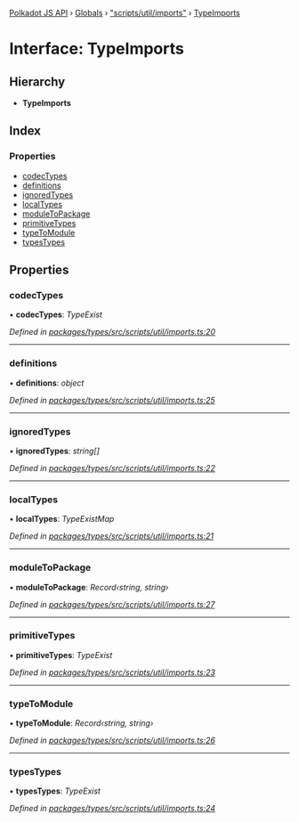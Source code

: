 [Polkadot JS API](../README.md) › [Globals](../globals.md) › ["scripts/util/imports"](../modules/_scripts_util_imports_.md) › [TypeImports](_scripts_util_imports_.typeimports.md)

# Interface: TypeImports

## Hierarchy

* **TypeImports**

## Index

### Properties

* [codecTypes](_scripts_util_imports_.typeimports.md#codectypes)
* [definitions](_scripts_util_imports_.typeimports.md#definitions)
* [ignoredTypes](_scripts_util_imports_.typeimports.md#ignoredtypes)
* [localTypes](_scripts_util_imports_.typeimports.md#localtypes)
* [moduleToPackage](_scripts_util_imports_.typeimports.md#moduletopackage)
* [primitiveTypes](_scripts_util_imports_.typeimports.md#primitivetypes)
* [typeToModule](_scripts_util_imports_.typeimports.md#typetomodule)
* [typesTypes](_scripts_util_imports_.typeimports.md#typestypes)

## Properties

###  codecTypes

• **codecTypes**: *TypeExist*

*Defined in [packages/types/src/scripts/util/imports.ts:20](https://github.com/polkadot-js/api/blob/921e55a82e/packages/types/src/scripts/util/imports.ts#L20)*

___

###  definitions

• **definitions**: *object*

*Defined in [packages/types/src/scripts/util/imports.ts:25](https://github.com/polkadot-js/api/blob/921e55a82e/packages/types/src/scripts/util/imports.ts#L25)*

___

###  ignoredTypes

• **ignoredTypes**: *string[]*

*Defined in [packages/types/src/scripts/util/imports.ts:22](https://github.com/polkadot-js/api/blob/921e55a82e/packages/types/src/scripts/util/imports.ts#L22)*

___

###  localTypes

• **localTypes**: *TypeExistMap*

*Defined in [packages/types/src/scripts/util/imports.ts:21](https://github.com/polkadot-js/api/blob/921e55a82e/packages/types/src/scripts/util/imports.ts#L21)*

___

###  moduleToPackage

• **moduleToPackage**: *Record‹string, string›*

*Defined in [packages/types/src/scripts/util/imports.ts:27](https://github.com/polkadot-js/api/blob/921e55a82e/packages/types/src/scripts/util/imports.ts#L27)*

___

###  primitiveTypes

• **primitiveTypes**: *TypeExist*

*Defined in [packages/types/src/scripts/util/imports.ts:23](https://github.com/polkadot-js/api/blob/921e55a82e/packages/types/src/scripts/util/imports.ts#L23)*

___

###  typeToModule

• **typeToModule**: *Record‹string, string›*

*Defined in [packages/types/src/scripts/util/imports.ts:26](https://github.com/polkadot-js/api/blob/921e55a82e/packages/types/src/scripts/util/imports.ts#L26)*

___

###  typesTypes

• **typesTypes**: *TypeExist*

*Defined in [packages/types/src/scripts/util/imports.ts:24](https://github.com/polkadot-js/api/blob/921e55a82e/packages/types/src/scripts/util/imports.ts#L24)*
